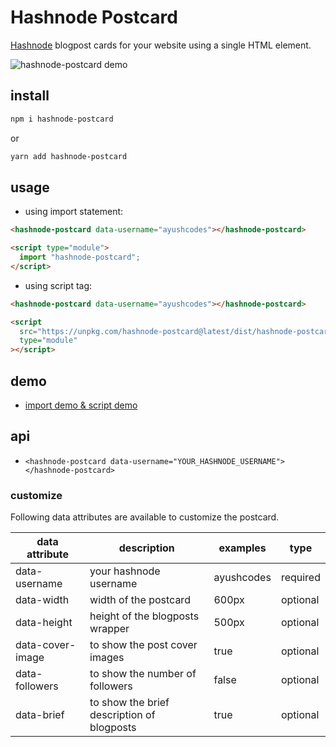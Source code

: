 # Hashnode Postcard

[Hashnode](https://hashnode.com/) blogpost cards for your website using a single HTML element.

![hashnode-postcard demo](https://ik.imagekit.io/ayu/hashnode-postcard-demo_wRLT1g_-o.png?updatedAt=1626945637219)

## install

```bash
npm i hashnode-postcard
```
or

```bash
yarn add hashnode-postcard
```

## usage

- using import statement:
```html
<hashnode-postcard data-username="ayushcodes"></hashnode-postcard>

<script type="module">
  import "hashnode-postcard";
</script>
```

- using script tag:
```html
<hashnode-postcard data-username="ayushcodes"></hashnode-postcard>

<script
  src="https://unpkg.com/hashnode-postcard@latest/dist/hashnode-postcard.umd.js"
  type="module"
></script>
```

## demo
- [import demo & script demo](https://stackblitz.com/edit/hashnode-postcard-demo?file=index.html,index.js)

## api
- `<hashnode-postcard data-username="YOUR_HASHNODE_USERNAME"></hashnode-postcard>`

### customize

Following data attributes are available to customize the postcard.

| data attribute   	| description                                	| examples   	| type     	|
|------------------	|--------------------------------------------	|------------	|----------	|
| data-username    	| your hashnode username                     	| ayushcodes 	| required 	|
| data-width       	| width of the postcard                      	| 600px      	| optional 	|
| data-height      	| height of the blogposts wrapper            	| 500px      	| optional 	|
| data-cover-image 	| to show the post cover images              	| true       	| optional 	|
| data-followers   	| to show the number of followers            	| false      	| optional 	|
| data-brief       	| to show the brief description of blogposts 	| true       	| optional 	|
